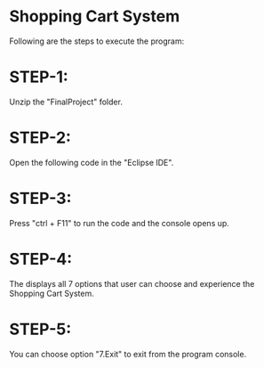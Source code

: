 # Shopping Cart System
Following are the steps to execute the program:
# STEP-1:
Unzip the "FinalProject" folder.
# STEP-2:
Open the following code in the "Eclipse IDE".
# STEP-3:
Press "ctrl + F11" to run the code and the console opens up.
# STEP-4:
The displays all 7 options that user can choose and experience the Shopping Cart System.
# STEP-5:
You can choose option "7.Exit" to exit from the program console.